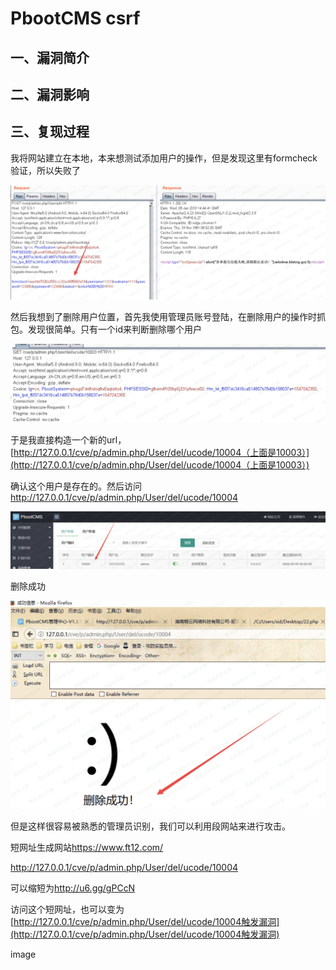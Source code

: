 PbootCMS csrf
=============

一、漏洞简介
------------

二、漏洞影响
------------

三、复现过程
------------

我将网站建立在本地，本来想测试添加用户的操作，但是发现这里有formcheck验证，所以失败了

![](./.resource/PbootCMScsrf/media/rId24.png)

然后我想到了删除用户位置，首先我使用管理员账号登陆，在删除用户的操作时抓包。发现很简单。只有一个id来判断删除哪个用户

![](./.resource/PbootCMScsrf/media/rId25.png)

于是我直接构造一个新的url，[http://127.0.0.1/cve/p/admin.php/User/del/ucode/10004（上面是10003）](http://127.0.0.1/cve/p/admin.php/User/del/ucode/10004（上面是10003）)

确认这个用户是存在的。然后访问<http://127.0.0.1/cve/p/admin.php/User/del/ucode/10004>

![](./.resource/PbootCMScsrf/media/rId28.png)

删除成功

![](./.resource/PbootCMScsrf/media/rId29.png)

但是这样很容易被熟悉的管理员识别，我们可以利用段网站来进行攻击。

短网址生成网站<https://www.ft12.com/>

<http://127.0.0.1/cve/p/admin.php/User/del/ucode/10004>

可以缩短为<http://u6.gg/gPCcN>

访问这个短网址，也可以变为[http://127.0.0.1/cve/p/admin.php/User/del/ucode/10004触发漏洞](http://127.0.0.1/cve/p/admin.php/User/del/ucode/10004触发漏洞)

image
